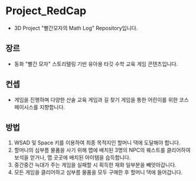 # Project_RedCap
- 3D Project "빨간모자의 Math Log" Repository입니다.

## 장르
- 동화 "빨간 모자" 스토리텔링 기반 유아용 타깃 수학 교육 게임 콘텐츠입니다.

## 컨셉
- 게임을 진행하며 다양한 산술 교육 게임과 길 찾기 게임을 통한 어린이를 위한 코스페이시스를 지향합니다.

## 방법
1) WSAD 및 Space 키를 이용하여 최종 목적지인 할머니 댁에 도달해야 합니다.
2) 할머니의 심부름 물품을 사기 위해 맵에 배치된 3명의 NPC의 퀘스트를 클리어하여 보석을 얻거나, 맵 곳곳에 배치된 아이템을 습득합니다.
3) 중간중간 늑대가 주는 게임을 실패할 시 획득한 재화 일부분을 빼앗아갑니다.
4) 모든 게임을 클리어하고 심부름 물품을 모두 구매한 후 할머니 댁에 들어갑니다.